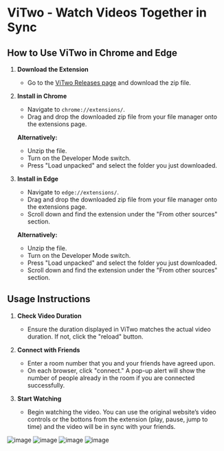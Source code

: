 # ViTwo - Watch Videos Together in Sync

## How to Use ViTwo in Chrome and Edge

1. **Download the Extension**
   - Go to the [ViTwo Releases page](https://github.com/Trotyl15/ViTwo/releases) and download the zip file.

2. **Install in Chrome**
   - Navigate to `chrome://extensions/`.
   - Drag and drop the downloaded zip file from your file manager onto the extensions page.
   
   **Alternatively:**
   - Unzip the file.
   - Turn on the Developer Mode switch.
   - Press "Load unpacked" and select the folder you just downloaded.

4. **Install in Edge**
   - Navigate to `edge://extensions/`.
   - Drag and drop the downloaded zip file from your file manager onto the extensions page.
   - Scroll down and find the extension under the "From other sources" section.
   
   **Alternatively:**
   - Unzip the file.
   - Turn on the Developer Mode switch.
   - Press "Load unpacked" and select the folder you just downloaded.
   - Scroll down and find the extension under the "From other sources" section.

## Usage Instructions

1. **Check Video Duration**
   - Ensure the duration displayed in ViTwo matches the actual video duration. If not, click the "reload" button.

2. **Connect with Friends**
   - Enter a room number that you and your friends have agreed upon.
   - On each browser, click "connect." A pop-up alert will show the number of people already in the room if you are connected successfully.

3. **Start Watching**
   - Begin watching the video. You can use the original website’s video controls or the bottons from the extension (play, pause, jump to time) and the video will be in sync with your friends.

![image](https://github.com/user-attachments/assets/43f0bc41-6986-482b-a8b8-d165b8c1eb66)
![image](https://github.com/user-attachments/assets/32b68315-c25b-49a9-81f8-6722f4e78502)
![image](https://github.com/user-attachments/assets/39c428c7-110b-45da-aac9-9e919418aa3d)
![image](https://github.com/user-attachments/assets/62913c9c-e522-4e4e-8d51-9330d0d21f1b)


